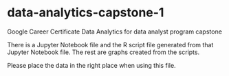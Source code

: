 # data-analytics-capstone-1
Google Career Certificate Data Analytics for data analyst program capstone

There is a Jupyter Notebook file and the R script file generated from that Jupyter Notebook file. The rest are graphs created from the scripts.

Please place the data in the right place when using this file.
